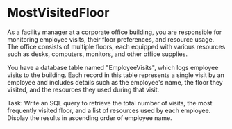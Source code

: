 # MostVisitedFloor

As a facility manager at a corporate office building, you are responsible for monitoring employee visits, their floor preferences, and resource usage. The office consists of multiple floors, each equipped with various resources such as desks, computers, monitors, and other office supplies.

You have a database table named "EmployeeVisits", which logs employee visits to the building. Each record in this table represents a single visit by an employee and includes details such as the employee's name, the floor they visited, and the resources they used during that visit.

Task:
Write an SQL query to retrieve the total number of visits, the most frequently visited floor, and a list of resources used by each employee. Display the results in ascending order of employee name.
